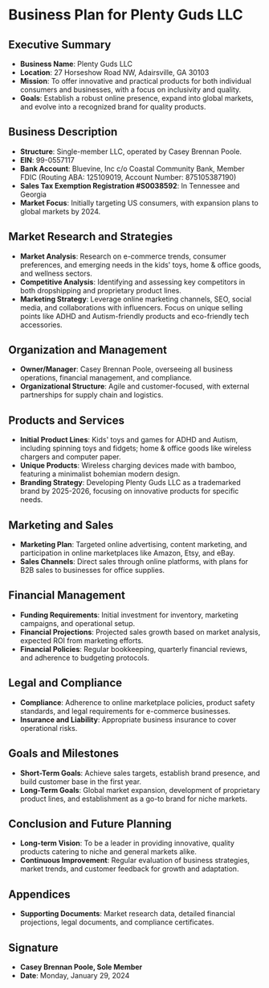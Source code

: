 # Business Plan for Plenty Guds LLC

## Executive Summary
- **Business Name**: Plenty Guds LLC
- **Location**: 27 Horseshow Road NW, Adairsville, GA 30103
- **Mission**: To offer innovative and practical products for both individual consumers and businesses, with a focus on inclusivity and quality.
- **Goals**: Establish a robust online presence, expand into global markets, and evolve into a recognized brand for quality products.

## Business Description
- **Structure**: Single-member LLC, operated by Casey Brennan Poole.
- **EIN**: 99-0557117
- **Bank Account**: Bluevine, Inc c/o Coastal Community Bank, Member FDIC (Routing ABA: 125109019, Account Number: 875105387190)
- **Sales Tax Exemption Registration #S0038592**: In Tennessee and Georgia
- **Market Focus**: Initially targeting US consumers, with expansion plans to global markets by 2024.

## Market Research and Strategies
- **Market Analysis**: Research on e-commerce trends, consumer preferences, and emerging needs in the kids' toys, home & office goods, and wellness sectors.
- **Competitive Analysis**: Identifying and assessing key competitors in both dropshipping and proprietary product lines.
- **Marketing Strategy**: Leverage online marketing channels, SEO, social media, and collaborations with influencers. Focus on unique selling points like ADHD and Autism-friendly products and eco-friendly tech accessories.

## Organization and Management
- **Owner/Manager**: Casey Brennan Poole, overseeing all business operations, financial management, and compliance.
- **Organizational Structure**: Agile and customer-focused, with external partnerships for supply chain and logistics.

## Products and Services
- **Initial Product Lines**: Kids' toys and games for ADHD and Autism, including spinning toys and fidgets; home & office goods like wireless chargers and computer paper.
- **Unique Products**: Wireless charging devices made with bamboo, featuring a minimalist bohemian modern design.
- **Branding Strategy**: Developing Plenty Guds LLC as a trademarked brand by 2025-2026, focusing on innovative products for specific needs.

## Marketing and Sales
- **Marketing Plan**: Targeted online advertising, content marketing, and participation in online marketplaces like Amazon, Etsy, and eBay.
- **Sales Channels**: Direct sales through online platforms, with plans for B2B sales to businesses for office supplies.

## Financial Management
- **Funding Requirements**: Initial investment for inventory, marketing campaigns, and operational setup.
- **Financial Projections**: Projected sales growth based on market analysis, expected ROI from marketing efforts.
- **Financial Policies**: Regular bookkeeping, quarterly financial reviews, and adherence to budgeting protocols.

## Legal and Compliance
- **Compliance**: Adherence to online marketplace policies, product safety standards, and legal requirements for e-commerce businesses.
- **Insurance and Liability**: Appropriate business insurance to cover operational risks.

## Goals and Milestones
- **Short-Term Goals**: Achieve sales targets, establish brand presence, and build customer base in the first year.
- **Long-Term Goals**: Global market expansion, development of proprietary product lines, and establishment as a go-to brand for niche markets.

## Conclusion and Future Planning
- **Long-term Vision**: To be a leader in providing innovative, quality products catering to niche and general markets alike.
- **Continuous Improvement**: Regular evaluation of business strategies, market trends, and customer feedback for growth and adaptation.

## Appendices
- **Supporting Documents**: Market research data, detailed financial projections, legal documents, and compliance certificates.

## Signature
- **Casey Brennan Poole, Sole Member**
- **Date**: Monday, January 29, 2024
